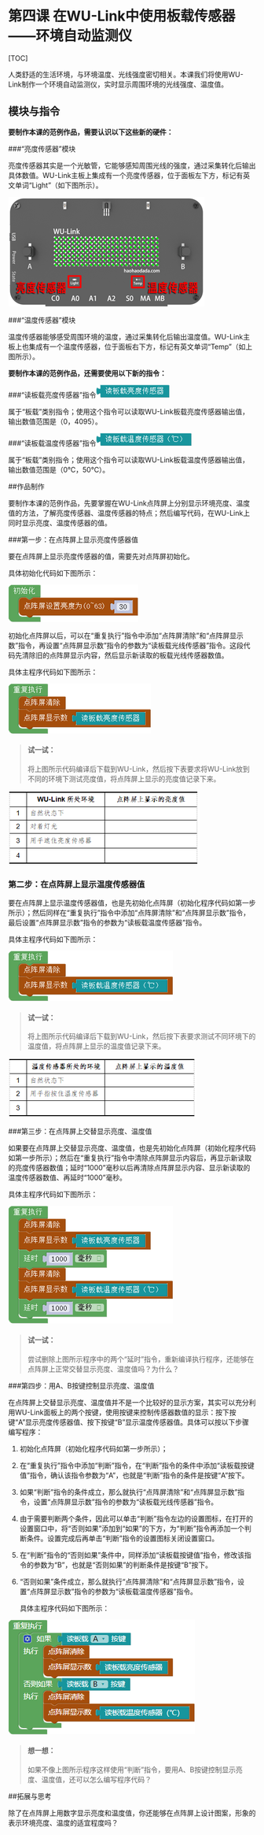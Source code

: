 # 第四课	在WU-Link中使用板载传感器——环境自动监测仪

[TOC]

人类舒适的生活环境，与环境温度、光线强度密切相关。本课我们将使用WU-Link制作一个环境自动监测仪，实时显示周围环境的光线强度、温度值。



## 模块与指令

**要制作本课的范例作品，需要认识以下这些新的硬件：**

###“亮度传感器”模块	

亮度传感器其实是一个光敏管，它能够感知周围光线的强度，通过采集转化后输出具体数值。WU-Link主板上集成有一个亮度传感器，位于面板左下方，标记有英文单词“Light”（如下图所示）。

![](img/4-1.png)



###“温度传感器”模块	

温度传感器能够感受周围环境的温度，通过采集转化后输出温度值。WU-Link主板上也集成有一个温度传感器，位于面板右下方，标记有英文单词“Temp”（如上图所示）。



**要制作本课的范例作品，还需要使用以下新的指令：**

###“读板载亮度传感器”指令![](img/4-a.png)	

属于“板载”类别指令；使用这个指令可以读取WU-Link板载亮度传感器输出值，输出数值范围是（0，4095）。



###“读板载温度传感器”指令![](img/4-b.png)

属于“板载”类别指令；使用这个指令可以读取WU-Link板载温度传感器输出值，输出数值范围是（0℃，50℃）。



##作品制作

要制作本课的范例作品，先要掌握在WU-Link点阵屏上分别显示环境亮度、温度值的方法，了解亮度传感器、温度传感器的特点；然后编写代码，在WU-Link上同时显示亮度、温度传感器的值。



###第一步：在点阵屏上显示亮度传感器值                        	

要在点阵屏上显示亮度传感器的值，需要先对点阵屏初始化。

具体初始化代码如下图所示：

![](img/4-2.png)



初始化点阵屏以后，可以在“重复执行”指令中添加“点阵屏清除”和“点阵屏显示数”指令，再设置“点阵屏显示数”指令的参数为“读板载光线传感器”指令。这段代码先清除旧的点阵屏显示内容，然后显示新读取的板载光线传感器数值。

具体主程序代码如下图所示：

![](img/4-3.png)



> #### 试一试：
>
> 将上图所示代码编译后下载到WU-Link，然后按下表要求将WU-Link放到不同的环境下测试亮度值，将点阵屏上显示的亮度值记录下来。

![](img/4-4.png)



### 第二步：在点阵屏上显示温度传感器值                        	

要在点阵屏上显示温度传感器值，也是先初始化点阵屏（初始化程序代码如第一步所示）；然后同样在“重复执行”指令中添加“点阵屏清除”和“点阵屏显示数”指令，最后设置“点阵屏显示数”指令的参数为“读板载温度传感器”指令。

具体主程序代码如下图所示：

![](img/4-5.png)



> #### 试一试：
>
> 将上图所示代码编译后下载到WU-Link，然后按下表要求测试不同环境下的温度值，将点阵屏上显示的温度值记录下来。

![](img/4-6.png)



###第三步：在点阵屏上交替显示亮度、温度值                        	

如果要在点阵屏上交替显示亮度、温度值，也是先初始化点阵屏（初始化程序代码如第一步所示）；然后在“重复执行”指令中清除点阵屏显示内容后，再显示新读取的亮度传感器数值；延时“1000”毫秒以后再清除点阵屏显示内容、显示新读取的温度传感器数值、再延时“1000”毫秒。

具体主程序代码如下图所示：

![](img/4-7.png)



> #### 试一试：
>
> 尝试删除上图所示程序中的两个“延时”指令，重新编译执行程序，还能够在点阵屏上正常交替显示亮度、温度值吗？为什么？



###第四步：用A、B按键控制显示亮度、温度值                       	

在点阵屏上交替显示亮度、温度值并不是一个比较好的显示方案，其实可以充分利用WU-Link面板上的两个按键，使用按键来控制传感器数值的显示：按下按键“A”显示亮度传感器值、按下按键“B”显示温度传感器值。具体可以按以下步骤编写程序：

1. 初始化点阵屏（初始化程序代码如第一步所示）；

2. 在“重复执行”指令中添加“判断”指令，在“判断”指令的条件中添加“读板载按键值”指令，确认该指令参数为“A”，也就是“判断”指令的条件是按键“A”按下。

3. 如果“判断”指令的条件成立，那么就执行“点阵屏清除”和“点阵屏显示数”指令，设置“点阵屏显示数”指令的参数为“读板载光线传感器”指令。

4. 由于需要判断两个条件，因此可以单击“判断”指令左边的设置图标，在打开的设置窗口中，将“否则如果”添加到“如果”的下方，为“判断”指令再添加一个判断条件。设置完成后再单击“判断”指令的设置图标关闭设置窗口。

5. 在“判断”指令的“否则如果”条件中，同样添加“读板载按键值”指令，修改该指令的参数为“B”，也就是“否则如果”的判断条件是按键“B”按下。

6. “否则如果”条件成立，那么就执行“点阵屏清除”和“点阵屏显示数”指令，设置“点阵屏显示数”指令的参数为“读板载温度传感器”指令。

   具体主程序代码如下图所示：

![](img/4-8.png)



> #### 想一想：
>
> 如果不像上图所示程序这样使用“判断”指令，要用A、B按键控制显示亮度、温度值，还可以怎么编写程序代码？



##拓展与思考

除了在点阵屏上用数字显示亮度和温度值，你还能够在点阵屏上设计图案，形象的表示环境亮度、温度的适宜程度吗？